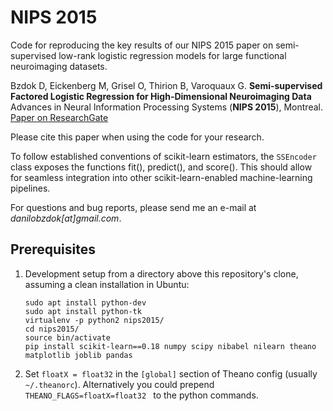 NIPS 2015
=========

Code for reproducing the key results of our NIPS 2015 paper on semi-supervised low-rank logistic regression models for large functional neuroimaging datasets.

Bzdok D, Eickenberg M, Grisel O, Thirion B, Varoquaux G.
**Semi-supervised Factored Logistic Regression for High-Dimensional Neuroimaging Data**
Advances in Neural Information Processing Systems (**NIPS 2015**), Montreal.
[Paper on ResearchGate](https://www.researchgate.net/publication/281490102_Semi-Supervised_Factored_Logistic_Regression_for_High-Dimensional_Neuroimaging_Data)

Please cite this paper when using the code for your research.

To follow established conventions of scikit-learn estimators, the ``SSEncoder`` class exposes the functions fit(), predict(), and score().
This should allow for seamless integration into other scikit-learn-enabled machine-learning pipelines.

For questions and bug reports, please send me an e-mail at _danilobzdok[at]gmail.com_.

## Prerequisites

1. Development setup from a directory above this repository's clone, assuming a clean installation in Ubuntu:

    ```
    sudo apt install python-dev
    sudo apt install python-tk
    virtualenv -p python2 nips2015/
    cd nips2015/
    source bin/activate
    pip install scikit-learn==0.18 numpy scipy nibabel nilearn theano matplotlib joblib pandas
    ```

2. Set `floatX = float32` in the `[global]` section of Theano config (usually `~/.theanorc`). Alternatively you could prepend `THEANO_FLAGS=floatX=float32 ` to the python commands. 



